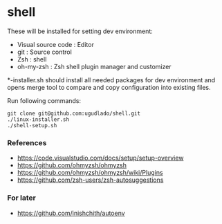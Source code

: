 # shell

These will be installed for setting dev environment:

- Visual source code : Editor
- git : Source control
- Zsh : shell
- oh-my-zsh : Zsh shell plugin manager and customizer

*-installer.sh should install all needed packages for dev environment and opens merge tool to compare and copy configuration into existing files.

Run following commands:

```
git clone git@github.com:ugudlado/shell.git
./linux-installer.sh
./shell-setup.sh
```

### References

- https://code.visualstudio.com/docs/setup/setup-overview
- https://github.com/ohmyzsh/ohmyzsh
- https://github.com/ohmyzsh/ohmyzsh/wiki/Plugins
- https://github.com/zsh-users/zsh-autosuggestions 

### For later
- https://github.com/inishchith/autoenv